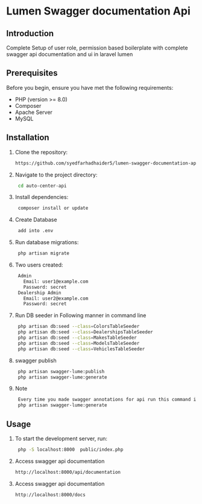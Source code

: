 # Lumen Swagger documentation Api

## Introduction
Complete Setup of user role, permission based boilerplate with complete swagger api documentation and ui in laravel lumen
## Prerequisites

Before you begin, ensure you have met the following requirements:

- PHP (version >= 8.0)
- Composer
- Apache Server
- MySQL

## Installation

1. Clone the repository:

   ```bash
   https://github.com/syedfarhadhaider5/lumen-swagger-documentation-api.git
2. Navigate to the project directory:
   ```bash
    cd auto-center-api
3. Install dependencies:
   ```bash
    composer install or update
4. Create Database
   ```bash
    add into .env
5. Run database migrations:
   ```bash
    php artisan migrate
6. Two users created:
   ```bash
    Admin
      Email: user1@example.com
      Password: secret
    Dealership Admin
      Email: user2@example.com
      Password: secret
7. Run DB seeder in Following manner in command line
   ```bash
    php artisan db:seed --class=ColorsTableSeeder
    php artisan db:seed --class=DealershipsTableSeeder
    php artisan db:seed --class=MakesTableSeeder
    php artisan db:seed --class=ModelsTableSeeder
    php artisan db:seed --class=VehiclesTableSeeder
8. swagger publish
   ```bash
    php artisan swagger-lume:publish
    php artisan swagger-lume:generate
9. Note
   ```bash
    Every time you made swagger annotations for api run this command in terminal for saving api in swagger doc json file
    php artisan swagger-lume:generate
## Usage
1. To start the development server, run:
   ```bash
    php -S localhost:8000  public/index.php
2. Access swagger api documentation
   ```bash
   http://localhost:8000/api/documentation
3. Access swagger api documentation
   ```bash
   http://localhost:8000/docs